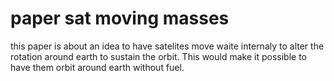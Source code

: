 # paper sat moving masses

this paper is about an idea to have satelites move waite internaly to alter the rotation around earth to sustain the orbit. This would make it possible to have them orbit around earth without fuel.
